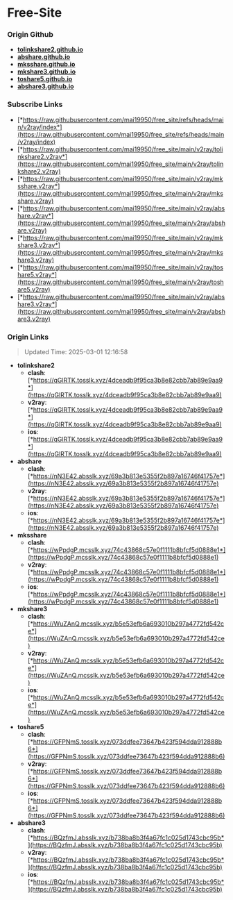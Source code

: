 # Free-Site

### Origin Github

- [**tolinkshare2.github.io**](https://github.com/tolinkshare2/tolinkshare2.github.io)
- [**abshare.github.io**](https://github.com/abshare/abshare.github.io)
- [**mksshare.github.io**](https://github.com/mksshare/mksshare.github.io)
- [**mkshare3.github.io**](https://github.com/mkshare3/mkshare3.github.io)
- [**toshare5.github.io**](https://github.com/toshare5/toshare5.github.io)
- [**abshare3.github.io**](https://github.com/abshare3/abshare3.github.io)

### Subscribe Links

- [*https://raw.githubusercontent.com/mai19950/free_site/refs/heads/main/v2ray/index*](https://raw.githubusercontent.com/mai19950/free_site/refs/heads/main/v2ray/index)
- [*https://raw.githubusercontent.com/mai19950/free_site/main/v2ray/tolinkshare2.v2ray*](https://raw.githubusercontent.com/mai19950/free_site/main/v2ray/tolinkshare2.v2ray)
- [*https://raw.githubusercontent.com/mai19950/free_site/main/v2ray/mksshare.v2ray*](https://raw.githubusercontent.com/mai19950/free_site/main/v2ray/mksshare.v2ray)
- [*https://raw.githubusercontent.com/mai19950/free_site/main/v2ray/abshare.v2ray*](https://raw.githubusercontent.com/mai19950/free_site/main/v2ray/abshare.v2ray)
- [*https://raw.githubusercontent.com/mai19950/free_site/main/v2ray/mkshare3.v2ray*](https://raw.githubusercontent.com/mai19950/free_site/main/v2ray/mkshare3.v2ray)
- [*https://raw.githubusercontent.com/mai19950/free_site/main/v2ray/toshare5.v2ray*](https://raw.githubusercontent.com/mai19950/free_site/main/v2ray/toshare5.v2ray)
- [*https://raw.githubusercontent.com/mai19950/free_site/main/v2ray/abshare3.v2ray*](https://raw.githubusercontent.com/mai19950/free_site/main/v2ray/abshare3.v2ray)

### Origin Links

> Updated Time: 2025-03-01 12:16:58

- **tolinkshare2**
  - **clash**: [*https://qGlRTK.tosslk.xyz/4dceadb9f95ca3b8e82cbb7ab89e9aa9*](https://qGlRTK.tosslk.xyz/4dceadb9f95ca3b8e82cbb7ab89e9aa9)
  - **v2ray**: [*https://qGlRTK.tosslk.xyz/4dceadb9f95ca3b8e82cbb7ab89e9aa9*](https://qGlRTK.tosslk.xyz/4dceadb9f95ca3b8e82cbb7ab89e9aa9)
  - **ios**: [*https://qGlRTK.tosslk.xyz/4dceadb9f95ca3b8e82cbb7ab89e9aa9*](https://qGlRTK.tosslk.xyz/4dceadb9f95ca3b8e82cbb7ab89e9aa9)
- **abshare**
  - **clash**: [*https://nN3E42.absslk.xyz/69a3b813e5355f2b897a16746f41757e*](https://nN3E42.absslk.xyz/69a3b813e5355f2b897a16746f41757e)
  - **v2ray**: [*https://nN3E42.absslk.xyz/69a3b813e5355f2b897a16746f41757e*](https://nN3E42.absslk.xyz/69a3b813e5355f2b897a16746f41757e)
  - **ios**: [*https://nN3E42.absslk.xyz/69a3b813e5355f2b897a16746f41757e*](https://nN3E42.absslk.xyz/69a3b813e5355f2b897a16746f41757e)
- **mksshare**
  - **clash**: [*https://wPpdgP.mcsslk.xyz/74c43868c57e0f1111b8bfcf5d0888e1*](https://wPpdgP.mcsslk.xyz/74c43868c57e0f1111b8bfcf5d0888e1)
  - **v2ray**: [*https://wPpdgP.mcsslk.xyz/74c43868c57e0f1111b8bfcf5d0888e1*](https://wPpdgP.mcsslk.xyz/74c43868c57e0f1111b8bfcf5d0888e1)
  - **ios**: [*https://wPpdgP.mcsslk.xyz/74c43868c57e0f1111b8bfcf5d0888e1*](https://wPpdgP.mcsslk.xyz/74c43868c57e0f1111b8bfcf5d0888e1)
- **mkshare3**
  - **clash**: [*https://WuZAnQ.mcsslk.xyz/b5e53efb6a693010b297a4772fd542ce*](https://WuZAnQ.mcsslk.xyz/b5e53efb6a693010b297a4772fd542ce)
  - **v2ray**: [*https://WuZAnQ.mcsslk.xyz/b5e53efb6a693010b297a4772fd542ce*](https://WuZAnQ.mcsslk.xyz/b5e53efb6a693010b297a4772fd542ce)
  - **ios**: [*https://WuZAnQ.mcsslk.xyz/b5e53efb6a693010b297a4772fd542ce*](https://WuZAnQ.mcsslk.xyz/b5e53efb6a693010b297a4772fd542ce)
- **toshare5**
  - **clash**: [*https://GFPNmS.tosslk.xyz/073ddfee73647b423f594dda912888b6*](https://GFPNmS.tosslk.xyz/073ddfee73647b423f594dda912888b6)
  - **v2ray**: [*https://GFPNmS.tosslk.xyz/073ddfee73647b423f594dda912888b6*](https://GFPNmS.tosslk.xyz/073ddfee73647b423f594dda912888b6)
  - **ios**: [*https://GFPNmS.tosslk.xyz/073ddfee73647b423f594dda912888b6*](https://GFPNmS.tosslk.xyz/073ddfee73647b423f594dda912888b6)
- **abshare3**
  - **clash**: [*https://BQzfmJ.absslk.xyz/b738ba8b3f4a67fc1c025d1743cbc95b*](https://BQzfmJ.absslk.xyz/b738ba8b3f4a67fc1c025d1743cbc95b)
  - **v2ray**: [*https://BQzfmJ.absslk.xyz/b738ba8b3f4a67fc1c025d1743cbc95b*](https://BQzfmJ.absslk.xyz/b738ba8b3f4a67fc1c025d1743cbc95b)
  - **ios**: [*https://BQzfmJ.absslk.xyz/b738ba8b3f4a67fc1c025d1743cbc95b*](https://BQzfmJ.absslk.xyz/b738ba8b3f4a67fc1c025d1743cbc95b)
